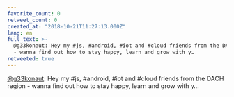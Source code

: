 ```yaml
---
favorite_count: 0
retweet_count: 0
created_at: "2018-10-21T11:27:13.000Z"
lang: en
full_text: >-
  @g33konaut: Hey my #js, #android, #iot and #cloud friends from the DACH region
  - wanna find out how to stay happy, learn and grow with y…
retweeted: true
---
```


[@g33konaut](https://twitter.com/g33konaut): Hey my #js, #android, #iot and
#cloud friends from the DACH region - wanna find out how to stay happy, learn
and grow with y…
